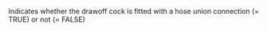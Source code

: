 ﻿Indicates whether the drawoff cock is fitted with a hose union connection (= TRUE) or not (= FALSE)
